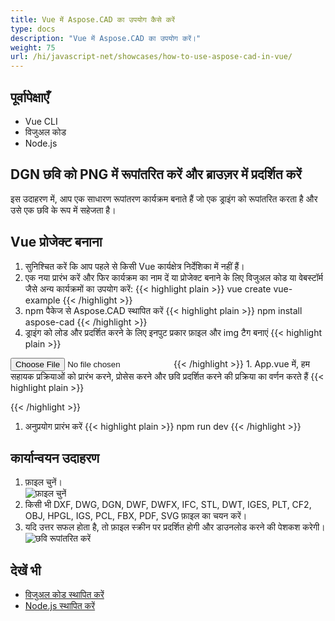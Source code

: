 ```yaml
---
title: Vue में Aspose.CAD का उपयोग कैसे करें
type: docs
description: "Vue में Aspose.CAD का उपयोग करें।"
weight: 75
url: /hi/javascript-net/showcases/how-to-use-aspose-cad-in-vue/
---
```


## पूर्वापेक्षाएँ
- Vue CLI
- विजुअल कोड
- Node.js

## DGN छवि को PNG में रूपांतरित करें और ब्राउज़र में प्रदर्शित करें

इस उदाहरण में, आप एक साधारण रूपांतरण कार्यक्रम बनाते हैं जो एक ड्राइंग को रूपांतरित करता है और उसे एक छवि के रूप में सहेजता है।

## Vue प्रोजेक्ट बनाना

1. सुनिश्चित करें कि आप पहले से किसी Vue कार्यक्षेत्र निर्देशिका में नहीं हैं।
1. एक नया प्रारंभ करें और फिर कार्यक्रम का नाम दें या प्रोजेक्ट बनाने के लिए विजुअल कोड या वेबस्टॉर्म जैसे अन्य कार्यक्रमों का उपयोग करें:
{{< highlight plain >}}
vue create vue-example
{{< /highlight >}}
1. npm पैकेज से Aspose.CAD स्थापित करें
{{< highlight plain >}}
npm install aspose-cad
{{< /highlight >}}
1. ड्राइंग को लोड और प्रदर्शित करने के लिए इनपुट प्रकार फ़ाइल और img टैग बनाएं
{{< highlight plain >}}
<input id="file" type="file">
<img id="image" />
{{< /highlight >}}
1. App.vue में, हम सहायक प्रक्रियाओं को प्रारंभ करने, प्रोसेस करने और छवि प्रदर्शित करने की प्रक्रिया का वर्णन करते हैं
{{< highlight plain >}}
<script>
import {Drawing, PngOptions} from "aspose-cad";

export default{
  beforeCreate: function () {
    // असेंबली प्रक्रिया शुरू करने की आवश्यकता
    let recaptchaScript = document.createElement('script')
    recaptchaScript.setAttribute('src', '/node_modules/aspose-cad/dotnet.js')
    document.head.appendChild(recaptchaScript)

    let dotnet;
  },
  mounted() {
    window.addEventListener('load', this.onWindowLoad)
  },
  methods: {
    async onWindowLoad() {
      
      console.log("WASM लोड हो रहा है...");
      await dotnet.boot();
      console.log("WASM लोड हो गया");

      document.querySelector('input').addEventListener('change', function() {
            const reader = new FileReader();
            reader.onload = function() {

              let arrayBuffer = this.result;
              let array = new Uint8Array(arrayBuffer);

              // लोड करें
              let file = Image.load(array);
              console.log(file);

              // सहेजें
              let exportedFilePromise = Image.save(array, new PngOptions());
              exportedFilePromise.then(exportedFile => {
                console.log(exportedFile);

                let urlCreator = window.URL || window.webkitURL;
                let blob = new Blob([exportedFile], { type: 'application/octet-stream' });
                let imageUrl = urlCreator.createObjectURL(blob);
                document.querySelector("#image").src = imageUrl;
              });
            }

            reader.readAsArrayBuffer(this.files[0]);
          },
          false);
    },
  },
}
</script>

<template>
  <header>
    <img alt="Vue लोगो" class="logo" src="./assets/logo.svg" width="125" height="125" />
    <p>Vue के लिए aspose.cad का उदाहरण।</p>
  </header>

  <main>
    <input id="file" type="file">
    <br/>
    <img id="image" />
  </main>
</template>

<style scoped>
header {
  line-height: 1.5;
}
main{
  text-align: center;
}

.logo {
  display: block;
  margin: 0 auto 2rem;
}

@media (min-width: 1024px) {
  header {
    display: flex;
    place-items: center;
    padding-right: calc(var(--section-gap) / 2);
  }


  header .wrapper {
    display: flex;
    place-items: flex-start;
    flex-wrap: wrap;
  }
}
</style>
{{< /highlight >}}
1. अनुप्रयोग प्रारंभ करें
{{< highlight plain >}}
npm run dev
{{< /highlight >}}

## कार्यान्वयन उदाहरण

1. फ़ाइल चुनें।<br>
![फ़ाइल चुनें](/cad/_assets/javascript-net/vue/choose-file.png)<br>
1. किसी भी DXF, DWG, DGN, DWF, DWFX, IFC, STL, DWT, IGES, PLT, CF2, OBJ, HPGL, IGS, PCL, FBX, PDF, SVG फ़ाइल का चयन करें।
1. यदि उत्तर सफल होता है, तो फ़ाइल स्क्रीन पर प्रदर्शित होगी और डाउनलोड करने की पेशकश करेगी।<br>
![छवि रूपांतरित करें](/cad/_assets/javascript-net/vue/convert-image.png)<br>

## देखें भी

- [विजुअल कोड स्थापित करें](https://code.visualstudio.com/)
- [Node.js स्थापित करें](https://nodejs.org/en/)
